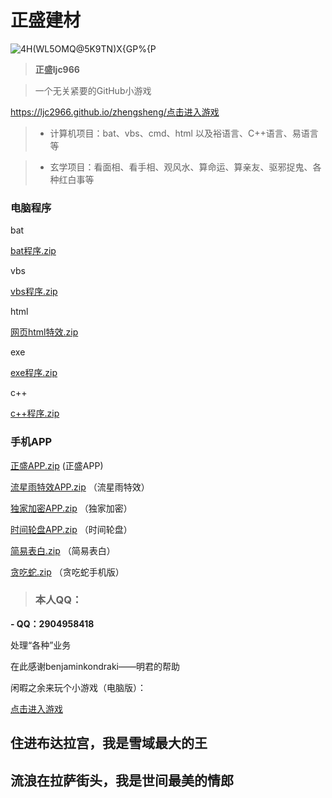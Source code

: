 #   正盛建材

![4H(WL5OMQ@5K9TN)X{GP%{P](https://user-images.githubusercontent.com/101500630/172044860-44adf1c1-c832-4522-b748-ffabfa0177aa.png)

> **正盛ljc966**




> 一个无关紧要的GitHub小游戏

https://ljc2966.github.io/zhengsheng/<a href="https://ljc2966.github.io/zhengsheng/">点击进入游戏</a>




> - 计算机项目：bat、vbs、cmd、html 以及裕语言、C++语言、易语言等

> - 玄学项目：看面相、看手相、观风水、算命运、算亲友、驱邪捉鬼、各种红白事等

###  电脑程序

 bat

[bat程序.zip](https://github.com/ljc966/zhengsheng266/files/8853712/bat.zip)


 vbs

[vbs程序.zip](https://github.com/ljc966/zhengsheng266/files/8853701/vbs.zip)


 html

[网页html特效.zip](https://github.com/ljc966/zhengsheng266/files/8853676/html.zip)

 
 exe
 
[exe程序.zip](https://github.com/ljc966/zhengsheng266/files/8853946/exe.zip)


 c++
 
 [c++程序.zip](https://github.com/ljc966/zhengsheng266/files/8853924/c%2B%2B.zip)

 
###  手机APP

[正盛APP.zip](https://github.com/ljc966/zhengsheng266/files/8844880/APP.zip)
(正盛APP)


[流星雨特效APP.zip](https://github.com/ljc966/zhengsheng266/files/8844853/base.zip)
（流星雨特效）


[独家加密APP.zip](https://github.com/ljc966/zhengsheng266/files/8844865/default.zip)
（独家加密）


[时间轮盘APP.zip](https://github.com/ljc966/zhengsheng266/files/8844873/default.zip)
（时间轮盘）


[简易表白.zip](https://github.com/ljc966/zhengsheng266/files/8853589/default.zip)
（简易表白）


[贪吃蛇.zip](https://github.com/ljc966/zhengsheng266/files/8853588/default.zip)
（贪吃蛇手机版）


> ###  本人QQ：

 **- QQ：2904958418**

处理“各种”业务


在此感谢benjaminkondraki——明君的帮助

闲暇之余来玩个小游戏（电脑版）：

<a href="https://ljc966.github.io/bb/网页版贪吃蛇.html">点击进入游戏</a>


##  住进布达拉宫，我是雪域最大的王

##  流浪在拉萨街头，我是世间最美的情郎
